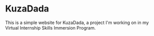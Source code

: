 # KuzaDada
This is a simple website for KuzaDada, a project I'm working on in my Virtual Internship Skills Immersion Program. 
